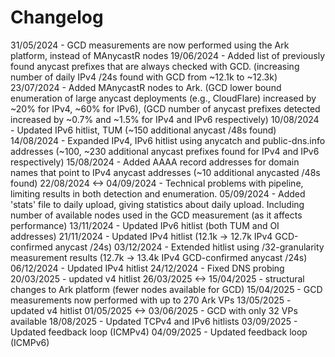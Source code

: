 # Changelog

31/05/2024 - GCD measurements are now performed using the Ark platform, instead of MAnycastR nodes
19/06/2024 - Added list of previously found anycast prefixes that are always checked with GCD. (increasing number of daily IPv4 /24s found with GCD from ~12.1k to ~12.3k)
23/07/2024 - Added MAnycastR nodes to Ark. (GCD lower bound enumeration of large anycast deployments (e.g., CloudFlare) increased by ~20% for IPv4, ~60% for IPv6), (GCD number of anycast prefixes detected increased by ~0.7% and ~1.5% for IPv4 and IPv6 respectively)
10/08/2024 - Updated IPv6 hitlist, TUM (~150 additional anycast /48s found)
14/08/2024 - Expanded IPv4, IPv6 hitlist using anycatch and public-dns.info addresses (~100, ~230 additional anycast prefixes found for IPv4 and IPv6 respectively)
15/08/2024 - Added AAAA record addresses for domain names that point to IPv4 anycast addresses (~10 additional anycasted /48s found)
22/08/2024 <-> 04/09/2024 - Technical problems with pipeline, limiting results in both detection and enumeration.
05/09/2024 - Added 'stats' file to daily upload, giving statistics about daily upload. Including number of available nodes used in the GCD measurement (as it affects performance)
13/11/2024 - Updated IPv6 hitlist (both TUM and OI addresses)
21/11/2024 - Updated IPv4 hitlist (12.1k -> 12.7k IPv4 GCD-confirmed anycast /24s) 
03/12/2024 - Extended hitlist using /32-granularity measurement results (12.7k -> 13.4k IPv4 GCD-confirmed anycast /24s)
06/12/2024 - Updated IPv4 hitlist
24/12/2024 - Fixed DNS probing
20/03/2025 - updated v4 hitlist
26/03/2025 <-> 15/04/2025 - structural changes to Ark platform (fewer nodes available for GCD)
15/04/2025 - GCD measurements now performed with up to 270 Ark VPs
13/05/2025 - updated v4 hitlist
01/05/2025 <-> 03/06/2025 - GCD with only 32 VPs available
18/08/2025 - Updated TCPv4 and IPv6 hitlists
03/09/2025 - Updated feedback loop (ICMPv4)
04/09/2025 - Updated feedback loop (ICMPv6)
